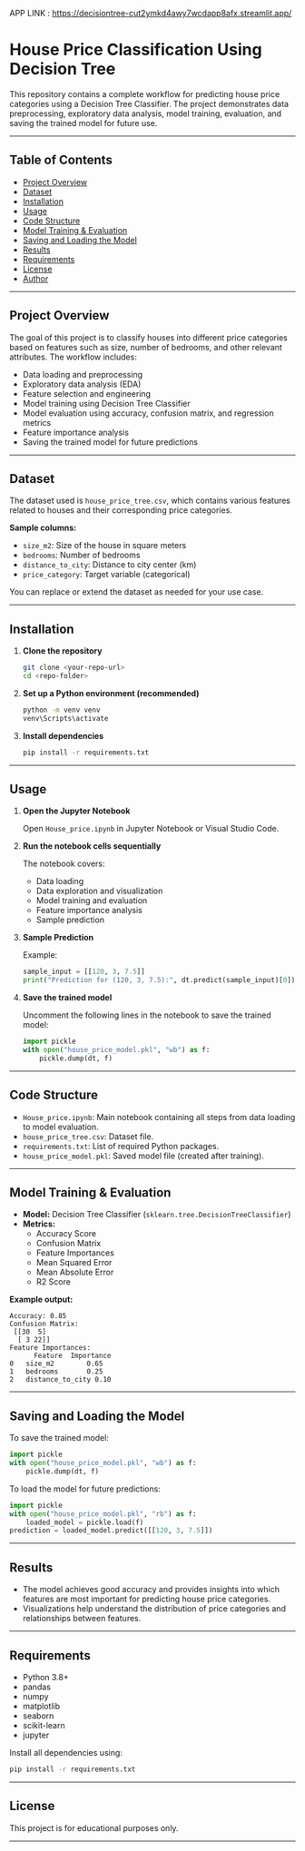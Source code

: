 
APP LINK :  https://decisiontree-cut2ymkd4awy7wcdapp8afx.streamlit.app/


# House Price Classification Using Decision Tree

This repository contains a complete workflow for predicting house price categories using a Decision Tree Classifier. The project demonstrates data preprocessing, exploratory data analysis, model training, evaluation, and saving the trained model for future use.

---

## Table of Contents

- [Project Overview](#project-overview)
- [Dataset](#dataset)
- [Installation](#installation)
- [Usage](#usage)
- [Code Structure](#code-structure)
- [Model Training & Evaluation](#model-training--evaluation)
- [Saving and Loading the Model](#saving-and-loading-the-model)
- [Results](#results)
- [Requirements](#requirements)
- [License](#license)
- [Author](#author)

---

## Project Overview

The goal of this project is to classify houses into different price categories based on features such as size, number of bedrooms, and other relevant attributes. The workflow includes:

- Data loading and preprocessing
- Exploratory data analysis (EDA)
- Feature selection and engineering
- Model training using Decision Tree Classifier
- Model evaluation using accuracy, confusion matrix, and regression metrics
- Feature importance analysis
- Saving the trained model for future predictions

---

## Dataset

The dataset used is `house_price_tree.csv`, which contains various features related to houses and their corresponding price categories.

**Sample columns:**
- `size_m2`: Size of the house in square meters
- `bedrooms`: Number of bedrooms
- `distance_to_city`: Distance to city center (km)
- `price_category`: Target variable (categorical)

You can replace or extend the dataset as needed for your use case.

---

## Installation

1. **Clone the repository**
   ```sh
   git clone <your-repo-url>
   cd <repo-folder>
   ```

2. **Set up a Python environment (recommended)**
   ```sh
   python -m venv venv
   venv\Scripts\activate
   ```

3. **Install dependencies**
   ```sh
   pip install -r requirements.txt
   ```

---

## Usage

1. **Open the Jupyter Notebook**

   Open `House_price.ipynb` in Jupyter Notebook or Visual Studio Code.

2. **Run the notebook cells sequentially**

   The notebook covers:
   - Data loading
   - Data exploration and visualization
   - Model training and evaluation
   - Feature importance analysis
   - Sample prediction

3. **Sample Prediction**

   Example:
   ```python
   sample_input = [[120, 3, 7.5]]
   print("Prediction for (120, 3, 7.5):", dt.predict(sample_input)[0])
   ```

4. **Save the trained model**

   Uncomment the following lines in the notebook to save the trained model:
   ```python
   import pickle
   with open("house_price_model.pkl", "wb") as f:
       pickle.dump(dt, f)
   ```

---

## Code Structure

- `House_price.ipynb`: Main notebook containing all steps from data loading to model evaluation.
- `house_price_tree.csv`: Dataset file.
- `requirements.txt`: List of required Python packages.
- `house_price_model.pkl`: Saved model file (created after training).

---

## Model Training & Evaluation

- **Model:** Decision Tree Classifier (`sklearn.tree.DecisionTreeClassifier`)
- **Metrics:**
  - Accuracy Score
  - Confusion Matrix
  - Feature Importances
  - Mean Squared Error
  - Mean Absolute Error
  - R2 Score

**Example output:**
```
Accuracy: 0.85
Confusion Matrix:
 [[30  5]
  [ 3 22]]
Feature Importances:
      Feature  Importance
0   size_m2        0.65
1   bedrooms       0.25
2   distance_to_city 0.10
```

---

## Saving and Loading the Model

To save the trained model:
```python
import pickle
with open("house_price_model.pkl", "wb") as f:
    pickle.dump(dt, f)
```

To load the model for future predictions:
```python
import pickle
with open("house_price_model.pkl", "rb") as f:
    loaded_model = pickle.load(f)
prediction = loaded_model.predict([[120, 3, 7.5]])
```

---

## Results

- The model achieves good accuracy and provides insights into which features are most important for predicting house price categories.
- Visualizations help understand the distribution of price categories and relationships between features.

---

## Requirements

- Python 3.8+
- pandas
- numpy
- matplotlib
- seaborn
- scikit-learn
- jupyter

Install all dependencies using:
```sh
pip install -r requirements.txt
```

---

## License

This project is for educational purposes only.

---





